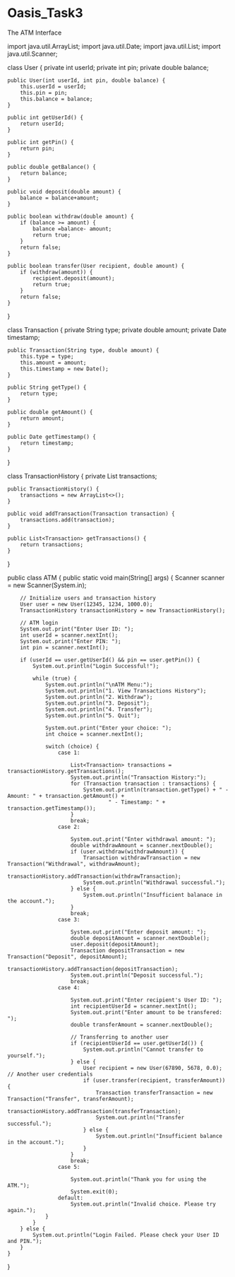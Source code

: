 # Oasis_Task3
The ATM Interface


import java.util.ArrayList;
import java.util.Date;
import java.util.List;
import java.util.Scanner;

class User {
    private int userId;
    private int pin;
    private double balance;

    public User(int userId, int pin, double balance) {
        this.userId = userId;
        this.pin = pin;
        this.balance = balance;
    }

    public int getUserId() {
        return userId;
    }

    public int getPin() {
        return pin;
    }

    public double getBalance() {
        return balance;
    }

    public void deposit(double amount) {
        balance = balance+amount;
    }

    public boolean withdraw(double amount) {
        if (balance >= amount) {
            balance =balance- amount;
            return true;
        }
        return false;
    }

    public boolean transfer(User recipient, double amount) {
        if (withdraw(amount)) {
            recipient.deposit(amount);
            return true;
        }
        return false;
    }
}

class Transaction {
    private String type;
    private double amount;
    private Date timestamp;

    public Transaction(String type, double amount) {
        this.type = type;
        this.amount = amount;
        this.timestamp = new Date();
    }

    public String getType() {
        return type;
    }

    public double getAmount() {
        return amount;
    }

    public Date getTimestamp() {
        return timestamp;
    }
}

class TransactionHistory {
    private List<Transaction> transactions;

    public TransactionHistory() {
        transactions = new ArrayList<>();
    }

    public void addTransaction(Transaction transaction) {
        transactions.add(transaction);
    }

    public List<Transaction> getTransactions() {
        return transactions;
    }
}

public class ATM {
    public static void main(String[] args) {
        Scanner scanner = new Scanner(System.in);

        // Initialize users and transaction history
        User user = new User(12345, 1234, 1000.0);
        TransactionHistory transactionHistory = new TransactionHistory();

        // ATM login
        System.out.print("Enter User ID: ");
        int userId = scanner.nextInt();
        System.out.print("Enter PIN: ");
        int pin = scanner.nextInt();

        if (userId == user.getUserId() && pin == user.getPin()) {
            System.out.println("Login Successful!");

            while (true) {
                System.out.println("\nATM Menu:");
                System.out.println("1. View Transactions History");
                System.out.println("2. Withdraw");
                System.out.println("3. Deposit");
                System.out.println("4. Transfer");
                System.out.println("5. Quit");

                System.out.print("Enter your choice: ");
                int choice = scanner.nextInt();

                switch (choice) {
                    case 1:
                        
                        List<Transaction> transactions = transactionHistory.getTransactions();
                        System.out.println("Transaction History:");
                        for (Transaction transaction : transactions) {
                            System.out.println(transaction.getType() + " - Amount: " + transaction.getAmount() +
                                    " - Timestamp: " + transaction.getTimestamp());
                        }
                        break;
                    case 2:
                        
                        System.out.print("Enter withdrawal amount: ");
                        double withdrawAmount = scanner.nextDouble();
                        if (user.withdraw(withdrawAmount)) {
                            Transaction withdrawTransaction = new Transaction("Withdrawal", withdrawAmount);
                            transactionHistory.addTransaction(withdrawTransaction);
                            System.out.println("Withdrawal successful.");
                        } else {
                            System.out.println("Insufficient balanace in the account.");
                        }
                        break;
                    case 3:
                        
                        System.out.print("Enter deposit amount: ");
                        double depositAmount = scanner.nextDouble();
                        user.deposit(depositAmount);
                        Transaction depositTransaction = new Transaction("Deposit", depositAmount);
                        transactionHistory.addTransaction(depositTransaction);
                        System.out.println("Deposit successful.");
                        break;
                    case 4:
                        
                        System.out.print("Enter recipient's User ID: ");
                        int recipientUserId = scanner.nextInt();
                        System.out.print("Enter amount to be transfered: ");
                        double transferAmount = scanner.nextDouble();

                        // Transferring to another user 
                        if (recipientUserId == user.getUserId()) {
                            System.out.println("Cannot transfer to yourself.");
                        } else {
                            User recipient = new User(67890, 5678, 0.0); // Another user credentials
                            if (user.transfer(recipient, transferAmount)) {
                                Transaction transferTransaction = new Transaction("Transfer", transferAmount);
                                transactionHistory.addTransaction(transferTransaction);
                                System.out.println("Transfer successful.");
                            } else {
                                System.out.println("Insufficient balance in the account.");
                            }
                        }
                        break;
                    case 5:
                        
                        System.out.println("Thank you for using the ATM.");
                        System.exit(0);
                    default:
                        System.out.println("Invalid choice. Please try again.");
                }
            }
        } else {
            System.out.println("Login Failed. Please check your User ID and PIN.");
        }
    }
}
